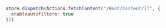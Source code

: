 ```javascript
store.dispatch(Actions.fetchContent("/Root/Content/IT", {
  enableautofilters: true
}))
```
